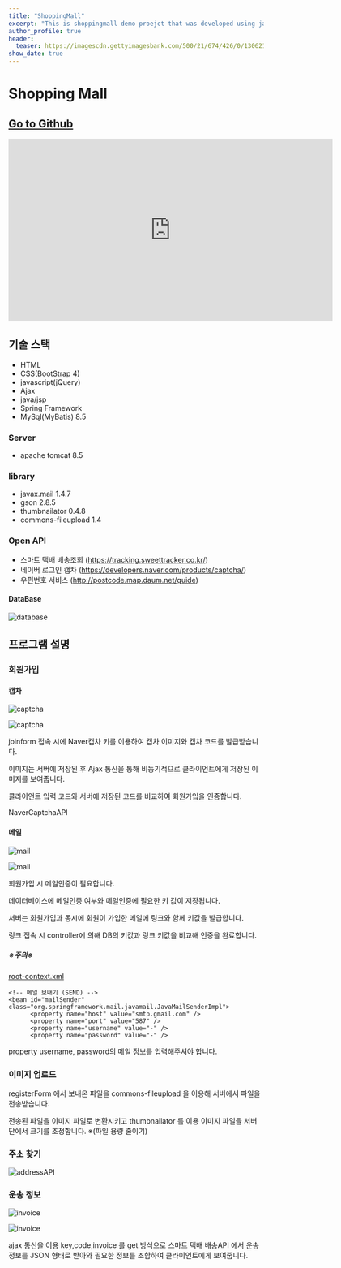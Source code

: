 ```yaml
---
title: "ShoppingMall"
excerpt: "This is shoppingmall demo proejct that was developed using java spring framework."
author_profile: true
header:
  teaser: https://imagescdn.gettyimagesbank.com/500/21/674/426/0/1306210796.jpg
show_date: true
---
```


# Shopping Mall

## [Go to Github](https://github.com/0vollov0/ShoppingMall)

<!-- ## 시연 영상 보러가기(이미지를 클릭해주세요.)
[![Video Label](https://i.vimeocdn.com/video/787519050_640x360.jpg)](https://vimeo.com/339478547) -->

<iframe src="https://player.vimeo.com/video/339478547?h=f4c216ce23" width="640" height="360" frameborder="0" allow="autoplay; fullscreen; picture-in-picture" allowfullscreen></iframe>

## 기술 스택
* HTML
* CSS(BootStrap 4)
* javascript(jQuery)
* Ajax
* java/jsp
* Spring Framework
* MySql(MyBatis) 8.5

### Server
* apache tomcat 8.5

### library
* javax.mail 1.4.7
* gson 2.8.5
* thumbnailator 0.4.8
* commons-fileupload 1.4

### Open API
* 스마트 택배 배송조회 (https://tracking.sweettracker.co.kr/)
* 네이버 로그인 캡차 (https://developers.naver.com/products/captcha/)
* 우편번호 서비스 (http://postcode.map.daum.net/guide)

#### DataBase

![database](https://github.com/0vollov0/ShoppingMall/blob/master/readmeImage/shoppingmallDB_diagram.PNG?raw=true)

## 프로그램 설명

### 회원가입

#### 캡차

![captcha](https://github.com/0vollov0/ShoppingMall/blob/master/readmeImage/captcha_1.PNG?raw=true)

![captcha](https://github.com/0vollov0/ShoppingMall/blob/master/readmeImage/captcha_2.PNG?raw=true)

joinform 접속 시에 Naver캡차 키를 이용하여 캡차 이미지와 캡차 코드를 발급받습니다.

이미지는 서버에 저장된 후 Ajax 통신을 통해 비동기적으로 클라이언트에게 저장된 이미지를 보여줍니다.

클라이언트 입력 코드와 서버에 저장된 코드를 비교하여 회원가입을 인증합니다. 

NaverCaptchaAPI

#### 메일 

![mail](https://github.com/0vollov0/ShoppingMall/blob/master/readmeImage/login.PNG?raw=true)

![mail](https://github.com/0vollov0/ShoppingMall/blob/master/readmeImage/mailAuthentication.PNG?raw=true)

회원가입 시 메일인증이 필요합니다.

데이터베이스에 메일인증 여부와 메일인증에 필요한 키 값이 저장됩니다.

서버는 회원가입과 동시에 회원이 가입한 메일에 링크와 함께 키값을 발급합니다.

링크 접속 시 controller에 의해 DB의 키값과 링크 키값을 비교해 인증을 완료합니다. 

##### ※주의※

[root-context.xml](ShoppingMall/src/main/webapp/WEB-INF/spring/root-context.xml)
```
<!-- 메일 보내기 (SEND) -->
<bean id="mailSender" class="org.springframework.mail.javamail.JavaMailSenderImpl">
      <property name="host" value="smtp.gmail.com" />
      <property name="port" value="587" />
      <property name="username" value="-" />
      <property name="password" value="-" />
```
property username, password의 메일 정보를 입력해주셔야 합니다. 

### 이미지 업로드

registerForm 에서 보내온 파일을 commons-fileupload 을 이용해 서버에서 파일을 전송받습니다.

전송된 파일을 이미지 파일로 변환시키고 thumbnailator 를 이용 이미지 파일을 서버 단에서 크기를 조정합니다. 
※(파일 용량 줄이기)

### 주소 찾기

![addressAPI](https://github.com/0vollov0/ShoppingMall/blob/master/readmeImage/addressAPI.PNG?raw=true)


### 운송 정보

![invoice](https://github.com/0vollov0/ShoppingMall/blob/master/readmeImage/invoice_1.PNG?raw=true)

![invoice](https://github.com/0vollov0/ShoppingMall/blob/master/readmeImage/invoice_2.PNG?raw=true)

ajax 통신을 이용 key,code,invoice 를 get 방식으로 스마트 택배 배송API 에서 운송 정보를 JSON 형태로 받아와 필요한 정보를 조합하여 클라이언트에게 보여줍니다.
